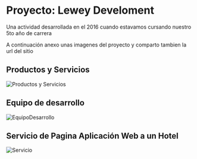 # Proyecto: Lewey Develoment

Una actividad desarrollada en el 2016 cuando estavamos cursando nuestro 5to año de carrera

A continuación anexo unas imagenes del proyecto y comparto tambien la url del sitio


## Productos y Servicios
![Productos y Servicios](img/productosYservicios.png)

## Equipo de desarrollo
![EquipoDesarrollo](img/DevTeams.png)

## Servicio de Pagina Aplicación Web a un Hotel
![Servicio](img/servicio.png)
